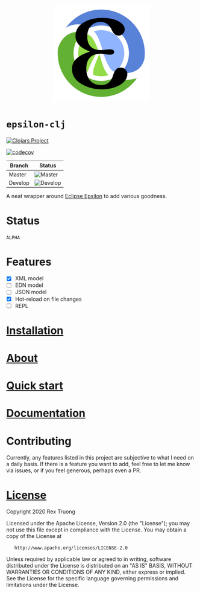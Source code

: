 <p align="center"><img src="docs/assets/images/logo/logo.png?raw=true" alt="epsilon logo"></p>

# `epsilon-clj`

[![Clojars Project](https://img.shields.io/clojars/v/org.clojars.aratare/epsilon.svg)](https://clojars.org/org.clojars.aratare/epsilon)

[![codecov](https://codecov.io/gh/aratare-jp/epsilon-clj/branch/master/graph/badge.svg?token=RJCEPYBF3I)](https://codecov.io/gh/aratare-jp/epsilon-clj)

| Branch | Status |
|----|----|
|Master|![Master](https://github.com/aratare-jp/epsilon-clj/workflows/Clojure%20CI/badge.svg?branch=master)|
|Develop|![Develop](https://github.com/aratare-jp/epsilon-clj/workflows/Clojure%20CI/badge.svg?branch=develop)|

A neat wrapper around [Eclipse Epsilon](https://www.eclipse.org/epsilon/) to add
various goodness.

# Status
`ALPHA`

# Features

- [x] XML model
- [ ] EDN model
- [ ] JSON model
- [x] Hot-reload on file changes
- [ ] REPL

# [Installation](https://aratare-jp.github.io/epsilon-clj/latest/installation/)

# [About](https://aratare-jp.github.io/epsilon-clj/latest/about/)

# [Quick start](https://aratare-jp.github.io/epsilon-clj/latest/quick-start/)

# [Documentation](https://aratare-jp.github.io/epsilon-clj/latest/)

# Contributing

Currently, any features listed in this project are subjective to what I need on
a daily basis. If there is a feature you want to add, feel free to let me know
via issues, or if you feel generous, perhaps even a PR.

# [License](https://github.com/aratare-tech/epsilon-clj/blob/master/LICENSE)

Copyright 2020 Rex Truong

Licensed under the Apache License, Version 2.0 (the "License"); you may not use
this file except in compliance with the License. You may obtain a copy of the
License at

       http://www.apache.org/licenses/LICENSE-2.0

Unless required by applicable law or agreed to in writing, software distributed
under the License is distributed on an "AS IS" BASIS, WITHOUT WARRANTIES OR
CONDITIONS OF ANY KIND, either express or implied. See the License for the
specific language governing permissions and limitations under the License.

